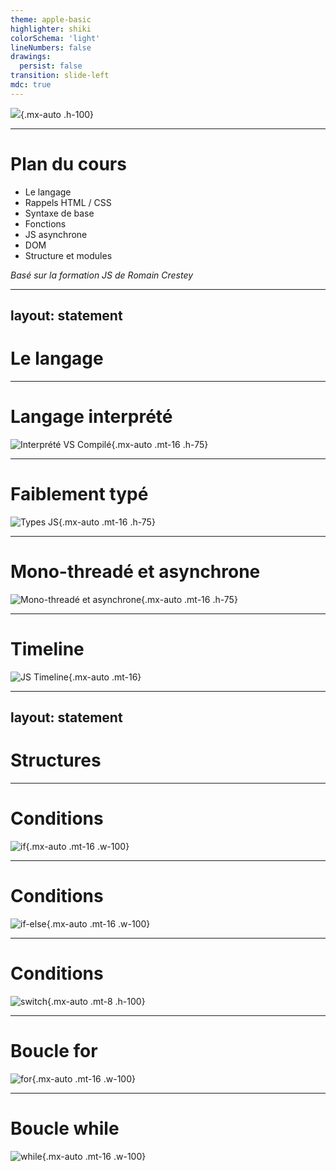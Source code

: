 ```yaml
---
theme: apple-basic
highlighter: shiki
colorSchema: 'light'
lineNumbers: false
drawings:
  persist: false
transition: slide-left
mdc: true
---
```


![](/assets/js-logo.png){.mx-auto .h-100}

---

# Plan du cours

- Le langage
- Rappels HTML / CSS
- Syntaxe de base
- Fonctions
- JS asynchrone
- DOM
- Structure et modules

*Basé sur la formation JS de Romain Crestey*

---
layout: statement
---

# Le langage

---

# Langage interprété

![Interprété VS Compilé](/assets/compiled-vs-interpreted.png){.mx-auto .mt-16 .h-75}

---

# Faiblement typé

![Types JS](/assets/types.png){.mx-auto .mt-16 .h-75}

---

# Mono-threadé et asynchrone

![Mono-threadé et asynchrone](/assets/mono-thread.png){.mx-auto .mt-16 .h-75}

---

# Timeline

![JS Timeline](/assets/timeline.png){.mx-auto .mt-16}

---
layout: statement
---

# Structures

---

# Conditions

![if](/assets/if.png){.mx-auto .mt-16 .w-100}

---

# Conditions

![if-else](/assets/if-else.png){.mx-auto .mt-16 .w-100}

---

# Conditions

![switch](/assets/switch.png){.mx-auto .mt-8 .h-100}

---

# Boucle for

![for](/assets/for.png){.mx-auto .mt-16 .w-100}

---

# Boucle while

![while](/assets/while.png){.mx-auto .mt-16 .w-100}
